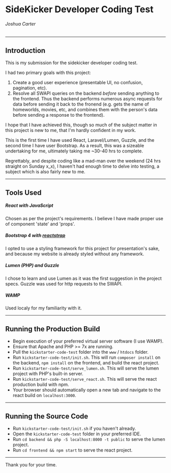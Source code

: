 # SideKicker Developer Coding Test
###### Joshua Carter
---

## Introduction
This is my submission for the sidekicker developer coding test.

I had two primary goals with this project:

1) Create a good user experience (presentable UI, no confusion, pagination, etc).
2) Resolve all SWAPI queries on the backend *before* sending anything to the frontend. Thus the backend performs numerous async requests for data before sending it back to the fronend (e.g. gets the name of homeworlds, movies, etc, and combines them with the person's data before sending a response to the frontend).

I hope that I have achieved this, though so much of the subject matter in this project is new to me, that I'm hardly confident in my work.

This is the first time I have used React, Laravel/Lumen, Guzzle, and the second time I have user Bootstrap. As a result, this was a sizeable undertaking for me, ultimately taking me ~30-40 hrs to complete.

Regrettably, and despite coding like a mad-man over the weekend (24 hrs straight on Sunday x_x), I haven't had enough time to delve into testing, a subject which is also fairly new to me.

---
## Tools Used

##### React with JavaScript
Chosen as per the project's requirements. I believe I have made proper use of component 'state' and 'props'.

##### Bootstrap 4 with [reactstrap](https://reactstrap.github.io/components/alerts/)
I opted to use a styling framework for this project for presentation's sake, and because my website is already styled without any framework.

##### Lumen (PHP) and Guzzle
I chose to learn and use Lumen as it was the first suggestion in the project specs. Guzzle was used for http requests to the SWAPI.

##### WAMP
Used localy for my familiarity with it.

---
## Running the Production Build
- Begin execution of your preferred virtual server software (I use WAMP).
- Ensure that Apache and PHP >= 7x are running.
- Pull the `kickstarter-code-test` folder into the `www` / `htdocs` folder.
- Run `kickstarter-code-test/init.sh`. This will run `composer install` on the backend, `npm install` on the frontend, and build the react project.
- Run `kickstarter-code-test/serve_lumen.sh`. This will serve the lumen project with PHP's built-in server.
- Run `kickstarter-code-test/serve_react.sh`. This will serve the react production build with npm.
- Your browser should automatically open a new tab and navigate to the react build on `localhost:3000`.

---
## Running the Source Code
- Run `kickstarter-code-test/init.sh` if you haven't already.
- Open the `kickstarter-code-test` folder in your preferred IDE.
- Run `cd backend && php -S localhost:8000 -t public` to serve the lumen project.
- Run `cd frontend && npm start` to serve the react project.

---
Thank you for your time.